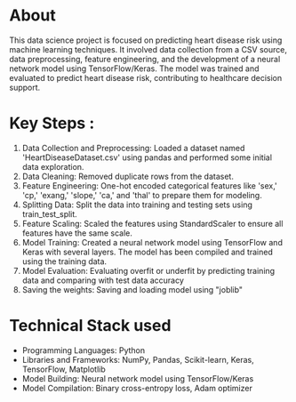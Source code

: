 # About
This data science project is focused on predicting heart disease risk using machine learning techniques. It involved data collection from a CSV source, data preprocessing, feature engineering, and the development of a neural network model using TensorFlow/Keras. The model was trained and evaluated to predict heart disease risk, contributing to healthcare decision support.


# Key Steps :
1) Data Collection and Preprocessing: Loaded a dataset named 'HeartDiseaseDataset.csv' using pandas and performed some initial data exploration.
2) Data Cleaning: Removed duplicate rows from the dataset.
3) Feature Engineering: One-hot encoded categorical features like 'sex,' 'cp,' 'exang,' 'slope,' 'ca,' and 'thal' to prepare them for modeling.
4) Splitting Data: Split the data into training and testing sets using train_test_split.
5) Feature Scaling: Scaled the features using StandardScaler to ensure all features have the same scale.
6) Model Training: Created a neural network model using TensorFlow and Keras with several layers. The model has been compiled and trained using the training data.
7) Model Evaluation: Evaluating overfit or underfit by predicting training data and comparing with test data accuracy
8) Saving the weights: Saving and loading model using "joblib"


# Technical Stack used
- Programming Languages: Python
- Libraries and Frameworks: NumPy, Pandas, Scikit-learn, Keras, TensorFlow, Matplotlib
- Model Building: Neural network model using TensorFlow/Keras
- Model Compilation: Binary cross-entropy loss, Adam optimizer
  

